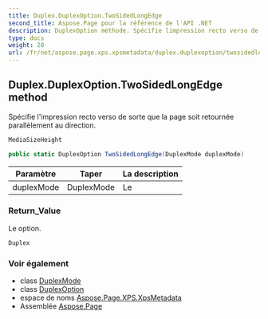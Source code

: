 ```yaml
---
title: Duplex.DuplexOption.TwoSidedLongEdge
second_title: Aspose.Page pour la référence de l'API .NET
description: DuplexOption méthode. Spécifie limpression recto verso de sorte que la page soit retournée parallèlement au direction.
type: docs
weight: 20
url: /fr/net/aspose.page.xps.xpsmetadata/duplex.duplexoption/twosidedlongedge/
---
```

## Duplex.DuplexOption.TwoSidedLongEdge method

Spécifie l'impression recto verso de sorte que la page soit retournée parallèlement au direction.

```csharp
MediaSizeHeight
```

```csharp
public static DuplexOption TwoSidedLongEdge(DuplexMode duplexMode)
```

| Paramètre | Taper | La description |
| --- | --- | --- |
| duplexMode | DuplexMode | Le |

### Return_Value

Le option.

```csharp
Duplex
```

### Voir également

* class [DuplexMode](../../duplex.duplexmode/)
* class [DuplexOption](../)
* espace de noms [Aspose.Page.XPS.XpsMetadata](../../duplex.duplexoption/)
* Assemblée [Aspose.Page](../../../)



